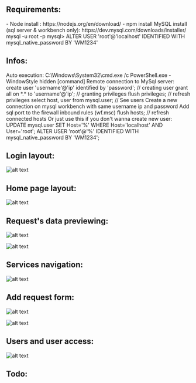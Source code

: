 <h2>Requirements:</h2> 
    - Node install : https://nodejs.org/en/download/
    - npm install
    MySQL install (sql server & workbench only): https://dev.mysql.com/downloads/installer/
    mysql -u root -p
    mysql> ALTER USER 'root'@'localhost' IDENTIFIED WITH mysql_native_password BY 'WM1234'

<h2>Infos:</h2>
    Auto execution: C:\Windows\System32\cmd.exe /c PowerShell.exe -WindowStyle hidden [command]
    Remote connection to MySql server:
        create user 'username'@'ip' identified by 'password'; // creating user
        grant all on *.* to 'username'@'ip'; // granting privileges
        flush privileges; // refresh privileges
        select host, user from mysql.user; // See users
        Create a new connection on mysql workbench with same username ip and password
        Add sql port to the firewall inbound rules (wf.msc)
        flush hosts; // refresh connected hosts
        Or just use this if you don't wanna create new user: 
        UPDATE mysql.user SET Host='%' WHERE Host='localhost' AND User='root';
        ALTER USER 'root'@'%' IDENTIFIED WITH mysql_native_password BY 'WM1234';

<h2>Login layout:</h2>

![alt text](https://imgur.com/ACb4G7T.png)

<h2>Home page layout:</h2>

![alt text](https://imgur.com/Xs9fRzz.png)

<h2>Request's data previewing:</h2>

![alt text](https://imgur.com/dHp0sBU.png)

![alt text](https://imgur.com/MXyvPh4.png)

<h2>Services navigation:</h2>

![alt text](https://imgur.com/ZeJpcmY.png)

<h2>Add request form:</h2>

![alt text](https://imgur.com/WfKj1ZB.png)

![alt text](https://imgur.com/qeCtxuf.png)

<h2>Users and user access:</h2>

![alt text](https://imgur.com/aATX4Gj.png)

<h2>Todo:</h2>
